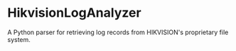 # HikvisionLogAnalyzer
A Python parser for retrieving log records from HIKVISION's proprietary file system.
